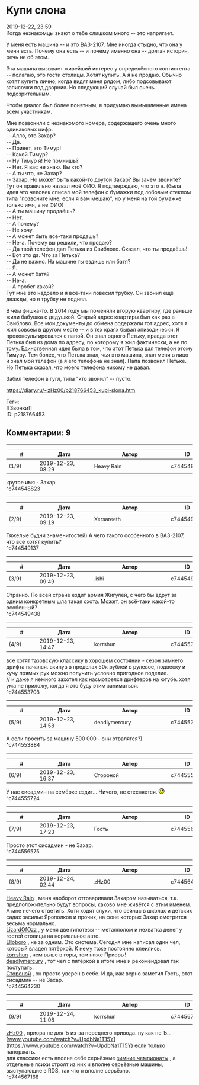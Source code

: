 Купи слона
==========

  
2019-12-22, 23:59  
 Когда незнакомцы знают о тебе слишком много -- это напрягает.   
   
 У меня есть машина -- и это ВАЗ-2107. Мне иногда стыдно, что она у меня есть. Почему она есть -- и почему именно она -- долгая история, речь не об этом.   
   
 Эта машина вызывает живейший интерес у определённого контингента -- полагаю, это гости столицы. Хотят купить. А я не продаю. Обычно хотят купить лично, когда видят меня рядом, либо подсовывают записочки под дворник. Но следующий случай был очень подозрительным.   
   
 Чтобы диалог был более понятным, я придумаю вымышленные имена всем участникам.   
   
 Мне позвонили с незнакомого номера, содержащего очень много одинаковых цифр.   
 -- Алло, это Захар?   
 -- Да.   
 -- Привет, это Тимур!   
 -- Какой Тимур?   
 -- Ну Тимур я! Не помнишь?   
 -- Нет. Я вас не знаю. Вы кто?   
 -- А ты что, не Захар?   
 -- Захар. Но может быть какой-то другой Захар? Вы зачем звоните?   
 Тут он правильно назвал моё ФИО. Я подтверждаю, что это я. (была идея что человек списал мой телефон с бумажки под лобовым стеклом типа "позвоните мне, если я вам мешаю", но у меня на той бумажке только имя, а не ФИО)   
 -- А ты машину продаёшь?   
 -- Нет.   
 -- А почему?   
 -- Не хочу.   
 -- А может быть всё-таки продашь?   
 -- Не-а. Почему вы решили, что продаю?   
 -- Да твой телефон дал Петька из Свиблово. Сказал, что ты продаёшь!   
 -- Вот это да. Что за Петька?   
 -- Да не важно. На машине ты ездишь или батя?   
 -- Я.   
 -- А может батя?   
 -- Не-а.   
 -- А пробег какой?   
 Тут мне это надоело и я всё-таки повесил трубку. Он звонил ещё дважды, но я трубку не поднял.   
   
 В чём фишка-то. В 2014 году мы поменяли вторую квартиру, где раньше жили бабушка с дедушкой. Старый адрес квартиры был как раз в Свиблово. Все мои документы до обмена содержали тот адрес, хотя я жил совсем в другом месте -- и в тех краях бывал эпизодически. Я проконсультировался с папой. Он знал одного Петьку, правда этот Петька был из дома по адресу, по которому я жил фактически, а не по тому. Единственная идея была в том, что этот Петька дал телефон этому Тимуру. Тем более, что Петька знал, чья это машина, знал меня в лицо и знал мой телефон (а я его телефона не знал). Папа позвонил Петьке. Но Петька сказал, что моего телефона никому не давал.   
   
 Забил телефон в гугл, типа "кто звонил" -- пусто.   
  
<https://diary.ru/~zHz00/p218766453_kupi-slona.htm>  
  
Теги:  
[[Звонки]]  
ID: p218766453  


Комментарии: 9
--------------

  


---



|         #         |              Дата              |                     Автор                     |           ID           |
| --- | --- | --- | --- |
| (1/9) | 2019-12-23, 08:29 | Heavy Rain | c744548823 |

  
 крутое имя - Захар.   
 ^c744548823

---



|         #         |              Дата              |                     Автор                     |           ID           |
| --- | --- | --- | --- |
| (2/9) | 2019-12-23, 09:19 | Xersareeth | c744549137 |

  
 Тяжелые будни знаменитостей) А чего такого особенного в ВАЗ-2107, что все хотят купить?   
 ^c744549137

---



|         #         |              Дата              |                     Автор                     |           ID           |
| --- | --- | --- | --- |
| (3/9) | 2019-12-23, 09:49 | .ishi | c744549438 |

  
 Странно. По всей стране ездит армия Жигулей, с чего бы вдруг за одним конкретным шла такая охота. Может, он всё-таки какой-то особенный?   
 ^c744549438

---



|         #         |              Дата              |                     Автор                     |           ID           |
| --- | --- | --- | --- |
| (4/9) | 2019-12-23, 14:47 | korrshun | c744553708 |

  
 все хотят тазовскую классику в хорошем состоянии - сезон зимнего дрифта начался. вкинув в пределах 50к рублей в рулевое, подвеску и кучу прямых рук можно получить условно пригодное поделие.   
 // и даже я немного захотел как насмотрелся дрифтеров на ютубе. хотя ума не приложу, когда я это буду этим заниматься.   
 ^c744553708

---



|         #         |              Дата              |                     Автор                     |           ID           |
| --- | --- | --- | --- |
| (5/9) | 2019-12-23, 14:58 | deadlymercury | c744553884 |

  
 А если просить за машину 500 000 - они отвалятся?)   
 ^c744553884

---



|         #         |              Дата              |                     Автор                     |           ID           |
| --- | --- | --- | --- |
| (6/9) | 2019-12-23, 16:37 | Стороной | c744555724 |

  
 У нас сисадмин на семёрке ездит... Ничего, не стесняется. ![:)](pics/3.gif)   
 ^c744555724

---



|         #         |              Дата              |                     Автор                     |           ID           |
| --- | --- | --- | --- |
| (7/9) | 2019-12-23, 17:23 | Гость | c744556575 |

  
 Просто этот сисадмин - не Захар.   
 ^c744556575

---



|         #         |              Дата              |                     Автор                     |           ID           |
| --- | --- | --- | --- |
| (8/9) | 2019-12-24, 02:44 | zHz00 | c744564230 |

  
  [Heavy Rain](http://kogacz.diary.ru "dear j ournal")  , меня наоборот отговаривали Захаром называться, т.к. предположительно будут вопросы, каково мне живётся с этим именем. А мне нечего ответить. Хотя ходят слухи, что сейчас в школах и детских садах засилье Ярополков и прочих, на фоне которых Захар смотрится весьма нормально.   
  [LizardOfOzz](http://LizardsBurrow.diary.ru "One more night")  , у меня две гипотезы -- металлолом и нехватка денег у гостей столицы на нормальное авто.   
  [Elloboro](http://willD.diary.ru "Questa è la vita.")  , не за одним. Это система. Сегодня мне написал один чел, который владел пятёркой. К нему тоже постоянно клеились.   
  [korrshun](http://Igel-kun.diary.ru "kimi wo shiranai monogatari")  , чем выше в горы, тем ниже Приоры!   
  [deadlymercury](http://crazysupp.diary.ru "Записки безумного саппорта")  , тот чел с пятёркой в итоге мне и рекомендовал так поступать.   
  [Стороной](http://1047.diary.ru "Сторона 1")  , он просто уверен в себе. И да, как верно заметил Гость, этот сисадмин -- не Захар.   
 ^c744564230

---



|         #         |              Дата              |                     Автор                     |           ID           |
| --- | --- | --- | --- |
| (9/9) | 2019-12-24, 11:08 | korrshun | c744567168 |

  
  [zHz00](https://zHz00.diary.ru "Untitled")  , приора не для Ъ из-за переднего привода. ну как не Ъ... -  [www.youtube.com/watch?v=UpdbNa1T15Y](https://www.youtube.com/watch?v=UpdbNa1T15Y)  если только напоржать.   
 для классики есть вполне себе серьёзные  [зимние чемпионаты](https://zen.yandex.ru/media/gwestnik/kak-ustroen-zimnii-drift-v-krasnoiarske-5ad2baad5f4967f833aa33ea)  , а отдельные психи строят из них и вполне серьёзные машины, выступающие в RDS, так что я вполне серьёзно.   
 ^c744567168